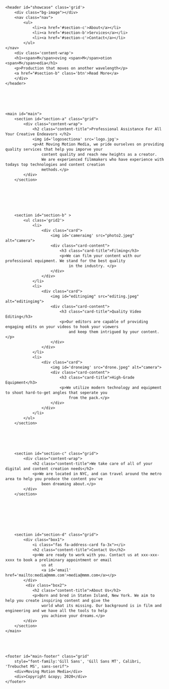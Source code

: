 
<!DOCTYPE html>
<html lang="en">

<head>
    <meta charset="UTF-8">
    <meta name="viewport" content="width=device-width, initial-scale=1.0">
    <link rel="stylesheet" href="https://pro.fontawesome.com/releases/v5.10.0/css/all.css"
        integrity="sha384-AYmEC3Yw5cVb3ZcuHtOA93w35dYTsvhLPVnYs9eStHfGJvOvKxVfELGroGkvsg+p" crossorigin="anonymous" />
    <link rel='stylesheet' href="styles2.css" />
    <title>Moving Motion Media</title>
</head>

<body>


    <header id="showcase" class='grid'>
        <div class="bg-image"></div>
        <nav class="nav">
            <ul>
                <li><a href='#section-c'>About</a></li>
                <li><a href='#section-b'>Services</a></li>
                <li><a href='#section-c'>Contact</a></li>
            </ul> 
    </nav>
        <div class='content-wrap'>
        <h1><span>M</span>oving <span>M</span>otion <span>M</span>edia</h1>
        <p>Production that moves on another wavelength</p>
        <a href="#section-b" class='btn'>Read More</a>
        </div>
    </header>





    <main id="main">
        <section id="section-a" class="grid">
            <div class="content-wrap">
                <h2 class="content-title">Professional Assistance For All Your Creative Endeavors </h2>
                <img id='logosectiona' src='logo.jpg'>
                <p>At Moving Motion Media, we pride ourselves on providing quality services that help you imporve your
                    content quality and reach new heights as a creator.
                    We are experienced filmmakers who have experience with todays top technologies and content creation
                    methods.</p>
            </div>
        </section>






        <section id="section-b" >
            <ul class='grid2'>
                <li>
                    <div class="card">
                        <img id='cameraimg' src="photo2.jpeg" alt="camera">
                        <div class="card-content">
                            <h3 class="card-title">Filming</h3>
                            <p>We can film your content with our professional equipment. We stand for the best quality
                                in the industry. </p>
                        </div>
                    </div>
                </li>
                <li>
                    <div class="card">
                        <img id="editingimg" src="editing.jpeg" alt="editingimg">
                        <div class="card-content">
                            <h3 class="card-title">Quality Video Editing</h3>
                            <p>Our editors are capable of providing engaging edits on your videos to hook your viewers
                                and keep them intrigued by your content.</p>
                        </div>
                    </div>
                </li>
                <li>
                    <div class="card">
                        <img id='droneimg' src="drone.jpeg" alt="camera">
                        <div class="card-content">
                            <h3 class="card-title">High-Grade Equipment</h3>
                            <p>We utilize modern technology and equipment to shoot hard-to-get angles that seperate you
                                from the pack.</p>
                        </div>
                    </div>
                </li>
            </ul>
        </section>





        <section id="section-c" class="grid">
            <div class="content-wrap">
                <h2 class="content-title">We take care of all of your digital and content creation needs</h2>
                <p>We are located in NYC, and can travel around the metro area to help you produce the content you've
                    been dreaming about.</p>
            </div>
        </section>







        <section id="section-d" class="grid">
            <div class="box1">
                <i class="fas fa-address-card fa-3x"></i>
                <h2 class="content-title">Contact Us</h2>
                <p>We are ready to work with you. Contact us at xxx-xxx-xxxx to book a preliminary appointment or email
                    us at
                    <a id='email' href='mailto:media@mmm.com'>media@mmm.com</a></p>
            </div>
             <div class="box2">
                <h2 class="content-title">About Us</h2>
                <p>Born and bred in Staten Island, New York. We aim to help you create inspiring content and give the
                    world what its missing. Our background is in film and engineering and we have all the tools to help
                    you achieve your dreams.</p>
            </div>
        </section>
    </main>




    <footer id="main-footer" class="grid"
        style="font-family:'Gill Sans', 'Gill Sans MT', Calibri, 'Trebuchet MS', sans-serif">
        <div>Moving Motion Media</div>
        <div>Copyright &copy; 2020</div>
    </footer>










</body>

</html>
